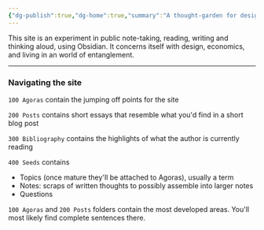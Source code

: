 ```yaml
---
{"dg-publish":true,"dg-home":true,"summary":"A thought-garden for designing in an interconnected world","permalink":"/000-welcome/","tags":["gardenEntry"],"dgPassFrontmatter":true,"created":"2023-08-11T13:14:31.000-05:00","updated":"2023-10-27T14:14:56.152-05:00"}
---
```



This site is an experiment in public note-taking, reading, writing and thinking aloud, using Obsidian. It concerns itself with design, economics, and living in an world of entanglement.


---

### Navigating the site
`100 Agoras` contain the jumping off points for the site

`200 Posts` contains short essays that resemble what you'd find in a short blog post

`300 Bibliography` contains the highlights of what the author is currently reading

`400 Seeds` contains
- Topics (once mature they'll be attached to Agoras), usually a term
- Notes: scraps of written thoughts to possibly assemble into larger notes
- Questions

`100 Agoras` and `200 Posts` folders contain the most developed areas. You'll most likely find complete sentences there. 

